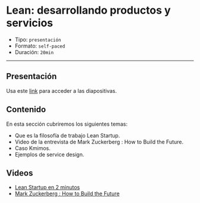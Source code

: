 # Lean: desarrollando productos y servicios

* Tipo: `presentación`
* Formato: `self-paced`
* Duración: `20min`

***

## Presentación

Usa este [link](https://drive.google.com/open?id=1vIeGDy0F3sGwoHDv9mbwNh7BOUhngqGh-AL5SiS4Rng)
para acceder a las diapositivas.

## Contenido

En esta sección cubriremos los siguientes temas:

* Que es la filosofía de trabajo Lean Startup.
* Video de la entrevista de Mark Zuckerberg : How to Build the Future.
* Caso Kmimos.
* Ejemplos de service design.

## Videos

* [Lean Startup en 2 minutos](https://youtu.be/l9ET1WqRvSQ)
* [Mark Zuckerberg : How to Build the Future](https://youtu.be/Lb4IcGF5iTQ)
